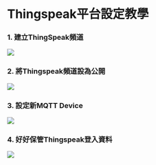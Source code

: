 # Thingspeak平台設定教學

### 1. 建立ThingSpeak頻道

![](https://kittenbothk.readthedocs.io/en/latest/\_images/thingspeak12.png)

### 2. 將Thingspeak頻道設為公開

![](https://kittenbothk.readthedocs.io/en/latest/\_images/thingspeak22.png)

### 3. 設定新MQTT Device

![](https://kittenbothk.readthedocs.io/en/latest/\_images/thingspeak32.png)

### 4. 好好保管Thingspeak登入資料

![](https://kittenbothk.readthedocs.io/en/latest/\_images/thingspeak42.png)
